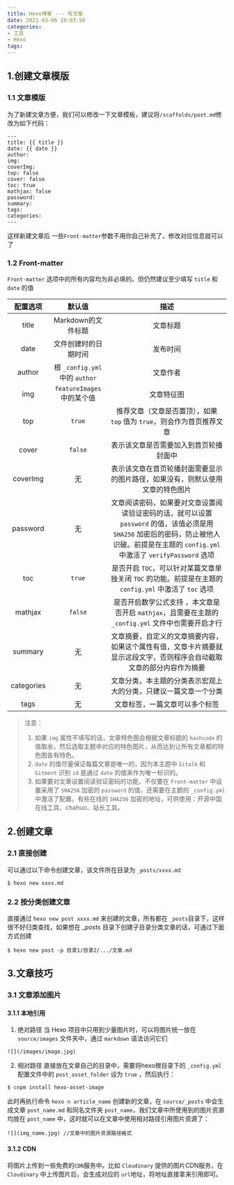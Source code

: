 ```yaml
---
title: Hexo博客 --- 写文章
date: 2021-03-06 19:03:50
categories:
- 工具
- Hexo
tags:
---
```


## 1.创建文章模版
### 1.1 文章模版
为了新建文章方便，我们可以修改一下文章模板，建议将`/scaffolds/post.md`修改为如下代码：
```
---
title: {{ title }}
date: {{ date }}
author: 
img: 
coverImg: 
top: false
cover: false
toc: true
mathjax: false
password:
summary:
tags:
categories:
---
```
这样新建文章后 一些`Front-matter`参数不用你自己补充了，修改对应信息就可以了

### 1.2 Front-matter
`Front-matter` 选项中的所有内容均为非必填的。但仍然建议至少填写 `title` 和 `date` 的值

|  配置选项  |    默认值 |   描述 |
| :-----: | :-------------: | :-------------: |
| title | Markdown的文件标题 | 文章标题 |
| date | 文件创建时的日期时间 | 发布时间 |
| author | 根 `_config.yml` 中的 `author` | 文章作者 |
| img | `featureImages` 中的某个值 | 文章特征图 |
| top | `true` | 推荐文章（文章是否置顶），如果 `top` 值为 `true`，则会作为首页推荐文章 |
| cover | `false` | 表示该文章是否需要加入到首页轮播封面中 |
| coverImg | 无 | 表示该文章在首页轮播封面需要显示的图片路径，如果没有，则默认使用文章的特色图片 |
| password | 无 | 文章阅读密码，如果要对文章设置阅读验证密码的话，就可以设置 `password` 的值，该值必须是用 `SHA256` 加密后的密码，防止被他人识破。前提是在主题的 `config.yml` 中激活了 `verifyPassword` 选项|
| toc | `true` | 是否开启 `TOC`，可以针对某篇文章单独关闭 `TOC` 的功能。前提是在主题的 `config.yml` 中激活了 `toc` 选项 |
| mathjax | `false` | 是否开启数学公式支持 ，本文章是否开启 `mathjax`，且需要在主题的 `_config.yml` 文件中也需要开启才行 |
| summary | 无 | 文章摘要，自定义的文章摘要内容，如果这个属性有值，文章卡片摘要就显示这段文字，否则程序会自动截取文章的部分内容作为摘要 |
| categories | 无 | 文章分类，本主题的分类表示宏观上大的分类，只建议一篇文章一个分类 |
| tags | 无 | 文章标签，一篇文章可以多个标签 |

> 注意：
> 1. 如果 `img` 属性不填写的话，文章特色图会根据文章标题的 `hashcode` 的值取余，然后选取主题中对应的特色图片，从而达到让所有文章都的特色图各有特色。
> 2. `date` 的值尽量保证每篇文章是唯一的，因为本主题中 `Gitalk` 和 `Gitment` 识别 `id` 是通过 `date` 的值来作为唯一标识的。
> 3. 如果要对文章设置阅读验证密码的功能，不仅要在 `Front-matter` 中设置采用了 `SHA256` 加密的 `password` 的值，还需要在主题的 `_config.yml` 中激活了配置。有些在线的 `SHA256` 加密的地址，可供使用：开源中国在线工具、chahuo、站长工具。

## 2.创建文章
### 2.1 直接创建
可以通过以下命令创建文章，该文件所在目录为 `_posts/xxxx.md`
```
$ hexo new xxxx.md
```

### 2.2 按分类创建文章
直接通过 `hexo new post xxxx.md` 来创建的文章，所有都在 `_posts`目录下，这样很不好归类查找，如果想在 _posts 目录下创建子目录分类文章的话，可通过下面方式创建
```
$ hexo new post -p 目录1/目录2/.../文章.md
```

## 3.文章技巧
### 3.1 文章添加图片
#### 3.1.1 本地引用
1. 绝对路径
当 Hexo 项目中只用到少量图片时，可以将图片统一放在 `source/images` 文件夹中，通过 `markdown` 语法访问它们
```
![](/images/image.jpg)
```
2. 相对路径
直接放在文章自己的目录中，需要将hexo根目录下的 `_config.yml` 配置文件中的 `post_asset_folder` 设为 `true` ，然后执行：
```
$ cnpm install hexo-asset-image
```
此时再执行命令 `hexo n article_name` 创建新的文章，在 `source/_posts` 中会生成文章 `post_name.md` 和同名文件夹 `post_name`，我们文章中所使用到的图片资源均放在 `post_name` 中，这时就可以在文章中使用相对路径引用图片资源了：
```
![](img_name.jpg) //文章中的图片资源路径格式
```
#### 3.1.2 CDN
将图片上传到一些免费的`CDN`服务中。比如 `Cloudinary` 提供的图片CDN服务，在 `Cloudinary` 中上传图片后，会生成对应的 `url`地址，将地址直接拿来引用即可。



